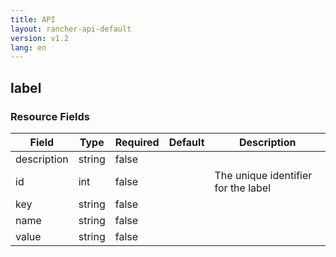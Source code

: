 ```yaml
---
title: API
layout: rancher-api-default
version: v1.2
lang: en
---
```


## label





### Resource Fields

Field | Type | Required | Default | Description
---|---|---|---|---
description | string | false |  | 
id | int | false |  | The unique identifier for the label
key | string | false |  | 
name | string | false |  | 
value | string | false |  | 

